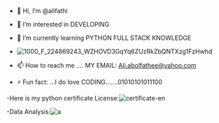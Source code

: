 - 👋 Hi, I’m @alifathi
- 👀 I’m interested in DEVELOPING
- 🌱 I’m currently learning PYTHON FULL STACK KNOWLEDGE

- ![1000_F_224869243_WZHOVD3GqYq6ZUzRkZbQNTXzg1FzHwhd](https://github.com/user-attachments/assets/bdc22aac-d5c4-4f64-8db6-c9e3e27cd1cd)

- 📫 How to reach me .... MY EMAIL: Ali.abolfathee@yahoo.com
- ⚡ Fun fact: ...I do love CODING.......01010101011100

-Here is my python certificate License:![certificate-en](https://github.com/user-attachments/assets/82daa5f0-9411-44cd-9dc4-d380f3049b64)

 
  -Data Analysis:![a](https://github.com/user-attachments/assets/977de581-c1d7-4be4-b246-f7dc341303b7)

